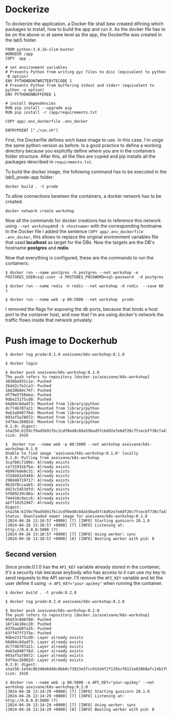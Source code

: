 # Dockerize

To dockerize the application, a Docker file shall bew created difining which packages to install, how to build the app and run it. As the docker file has to be on the above or at same level as the app, the Dockerfile was created in the lab5 folder.

```docker
FROM python:3.9.16-slim-buster
WORKDIR /app
COPY  app .

# set environment variables
# Prevents Python from writing pyc files to disc (equivalent to python -B option)
ENV PYTHONDONTWRITEBYTECODE 1
# Prevents Python from buffering stdout and stderr (equivalent to python -u option)
ENV PYTHONUNBUFFERED 1

# install dependencies
RUN pip install --upgrade pip
RUN pip install -r /app/requirements.txt

COPY app/.env_dockerfile .env_docker

ENTRYPOINT ["./run.sh"]
```
First, the Dockerfile defines wich base image to use. In this case, I'm usign the same python version as before. Is a good practice to define a working directory because you explicitly define where you are in the containers folder structure. After this, all the files are copied and pip installs all the packages described in `requirements.txt`. 

To build the docker image, the following command has to be executed in the lab5_prode-app folder:
```console
docker build . -t prode
```

To allow connections bewteen the containers, a docker network has to be created:

```console
docker network create workshop
```

Now all the commands for docker creations has to reference this network using `--net workshop`and `-h <hostname>` with the corresponding hostname. In the Docker file I added the sentence `COPY app/.env_dockerfile .env_docker`, this allows to replace the original environment variables file that used **localhost** as target for the DBs. Now the targets are the DB's hostname **postgres** and **redis**.

Now that everything is configured, these are the commands to run the containers:
```console
$ docker run --name postgres -h postgres --net workshop -e POSTGRES_USER=sql-user -e POSTGRES_PASSWORD=sql-password  -d postgres

$ docker run --name redis -h redis --net workshop -d redis  --save 60 1 

$ docker run --name web -p 80:5000 --net workshop  prode
```

I removed the flags for exposing the db ports, because that binds a host port to the container host, and now that I'm are using docker's network the traffic flows inside that network privately.

# Push image to Dockerhub

```console
$ docker tag prode:0.1.0 aseivane/k8s-workshop:0.1.0

$ docker login 

$ docker push aseivane/k8s-workshop:0.1.0 
The push refers to repository [docker.io/aseivane/k8s-workshop]
30360a931c1e: Pushed 
2bdd2c7e2ca3: Pushed 
1b620b84c74f: Pushed 
df79e5758eba: Pushed 
9dbe23175cd0: Pushed 
66d84c6dadf3: Mounted from library/python 
dc774b707a21: Mounted from library/python 
9eb3a940776d: Mounted from library/python 
093af5a78972: Mounted from library/python 
5d79ac26882d: Mounted from library/python 
0.1.0: digest: sha256:6159cf9ad5691fbc2cdf0ed8c8da556ad5fcbd92e7e6df20c7fcecbf730cfa47 size: 2416

$  docker run --name web -p 80:5000 --net workshop aseivane/k8s-workshop:0.1.0
Unable to find image 'aseivane/k8s-workshop:0.1.0' locally
0.1.0: Pulling from aseivane/k8s-workshop
3ca7b6c7180e: Already exists 
ce731931b7ba: Already exists 
4b997ede8c31: Already exists 
3316b92a5449: Already exists 
298d40719717: Already exists 
9b1bf8ccaab5: Already exists 
d423c5453dfd: Already exists 
5f089239c96a: Already exists 
f44418c9acc6: Already exists 
abff18252947: Already exists 
Digest: sha256:6159cf9ad5691fbc2cdf0ed8c8da556ad5fcbd92e7e6df20c7fcecbf730cfa47
Status: Downloaded newer image for aseivane/k8s-workshop:0.1.0
[2024-04-26 13:10:57 +0000] [7] [INFO] Starting gunicorn 20.1.0
[2024-04-26 13:10:57 +0000] [7] [INFO] Listening at: http://0.0.0.0:5000 (7)
[2024-04-26 13:10:57 +0000] [7] [INFO] Using worker: sync
[2024-04-26 13:10:57 +0000] [8] [INFO] Booting worker with pid: 8
```

## Second version

Since prode:0.1.0 has the `API_KEY` variable already stored in the container, it's a security risk because anybody who has access to it can use my key to send requests to the API server. I'll remove the `API_KEY` variable and let the user define it using `-e API_KEY="your-apikey"` when running the container.

```console
$ docker build . -t prode:0.2.0

$ docker tag prode:0.2.0 aseivane/k8s-workshop:0.2.0 

$ docker push aseivane/k8s-workshop:0.2.0 
The push refers to repository [docker.io/aseivane/k8s-workshop]
05453c046f80: Pushed 
16f14e10ec28: Pushed 
037baab07a35: Pushed 
63ff47ff375e: Pushed 
9dbe23175cd0: Layer already exists 
66d84c6dadf3: Layer already exists 
dc774b707a21: Layer already exists 
9eb3a940776d: Layer already exists 
093af5a78972: Layer already exists 
5d79ac26882d: Layer already exists 
0.2.0: digest: sha256:1e5dc9b340e6d48c0bb0c73923e5fcc915d4f2f135bcf6121e02868afc14b1f0 size: 2416

$ docker run --name web -p 80:5000 -e API_KEY="your-apikey" --net workshop aseivane/k8s-workshop:0.2.0
[2024-04-26 13:14:29 +0000] [7] [INFO] Starting gunicorn 20.1.0
[2024-04-26 13:14:29 +0000] [7] [INFO] Listening at: http://0.0.0.0:5000 (7)
[2024-04-26 13:14:29 +0000] [7] [INFO] Using worker: sync
[2024-04-26 13:14:29 +0000] [8] [INFO] Booting worker with pid: 8
```



